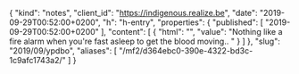 {
  "kind": "notes",
  "client_id": "https://indigenous.realize.be",
  "date": "2019-09-29T00:52:00+0200",
  "h": "h-entry",
  "properties": {
    "published": [
      "2019-09-29T00:52:00+0200"
    ],
    "content": [
      {
        "html": "",
        "value": "Nothing like a fire alarm when you're fast asleep to get the blood moving.. "
      }
    ]
  },
  "slug": "2019/09/ypdbo",
  "aliases": [
    "/mf2/d364ebc0-390e-4322-bd3c-1c9afc1743a2/"
  ]
}
